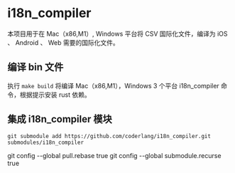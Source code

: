 # i18n_compiler

本项目用于在 Mac（x86,M1）, Windows 平台将 CSV 国际化文件，编译为 iOS 、 Android 、 Web 需要的国际化文件。

## 编译 bin 文件

执行 ```make build``` 将编译 Mac（x86,M1），Windows 3 个平台 i18n_compiler 命令，根据提示安装 rust 依赖。

## 集成 i18n_compiler 模块

```shell
git submodule add https://github.com/coderlang/i18n_compiler.git submodules/i18n_compiler
```

git config --global pull.rebase true
git config --global submodule.recurse true